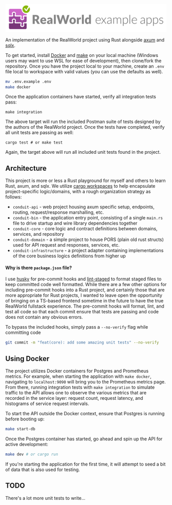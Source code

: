 ![realworld_logo](/realworld-dual-mode.png)

An implementation of the RealWorld project using Rust
alongside [axum](https://github.com/tokio-rs/axum) and [sqlx](https://github.com/launchbadge/sqlx).

To get started, install [Docker](https://www.docker.com/) and [make](https://www.gnu.org/software/make/)
on your local machine (Windows users may want to use WSL for ease of development), then clone/fork the repository. Once
you have the project
local to your machine, create an `.env` file local to workspace with valid values (you can use the defaults as well).

```bash
mv .env.example .env
make docker
```

Once the application containers have started, verify all integration tests pass:

```
make integration
```

The above target will run the included Postman suite of tests designed by the authors of the RealWorld project.
Once the tests have completed, verify all unit tests are passing as well:

```
cargo test # or make test
```

Again, the target above will run all included unit tests found in the project.

## Architecture

This project is more or less a Rust playground for myself and others to learn Rust, axum, and sqlx.
We utilize [cargo workspaces](https://doc.rust-lang.org/book/ch14-03-cargo-workspaces.html) to help encapsulate
project-specific logic/domains, with a rough organization strategy as follows:

- `conduit-api` - web project housing axum specific setup, endpoints, routing, request/response marshalling, etc.
- `conduit-bin` - the application entry point, consisting of a single `main.rs` file to drive startup and wire library
  dependencies together
- `conduit-core` - core logic and contract definitions between domains, services, and repository
- `conduit-domain` - a simple project to house PORS (plain old rust structs) used for API request and responses,
  services, etc.
- `conduit-infrastructure` - a project adapter containing implementations of the core business logics definitions from
  higher up

#### Why is there `package.json` file?

I use [husky](https://github.com/typicode/husky) for pre-commit hooks
and [lint-staged](https://www.npmjs.com/package/lint-staged)
to format staged files to keep committed code well formatted. While there are a few other options for including
pre-commit hooks
into a Rust project, and certainly those that are more appropriate for Rust projects, I wanted to leave open the
opportunity
of bringing on a TS-based frontend sometime in the future to have the true RealWorld fullstack experience. The
pre-commit hooks will format, lint, and test all code so that each commit ensure that tests are passing and code does
not contain any obvious errors.

To bypass the included hooks, simply pass a `--no-verify` flag while committing code

```bash
git commit -m "feat(core): add some amazing unit tests" --no-verify
```

## Using Docker

The project utilizes Docker containers for Postgres and Prometheus metrics. For example, when starting the
application with `make docker`, navigating to `localhost:9090` will bring you to the Prometheus metrics page.
From there, running integration tests with `make integration` to simulate traffic to the API allows one to observe the
various
metrics that are recorded in the service layer: request count, request latency, and histograms of service request
intervals.

To start the API outside the Docker context, ensure that Postgres is running before booting up:

```bash
make start-db
```

Once the Postgres container has started, go ahead and spin up the API for active development:

```bash
make dev # or cargo run
```

If you're starting the application for the first time, it will attempt to seed a bit of data that is also used for
testing.

## TODO

There's a lot more unit tests to write...